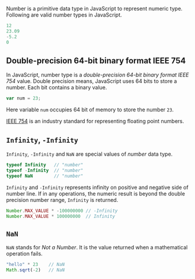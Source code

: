 Number is a primitive data type in JavaScript to represent numeric type. Following are valid number types in JavaScript.

```javascript
12
23.09
-5.2
0
```

## Double-precision 64-bit binary format IEEE 754

In JavaScript, number type is a _double-precision 64-bit binary format IEEE 754_ value. Double precision means, JavaScript uses 64 bits to store a number. Each bit contains a binary value.

```javascript
var num = 23;
```

Here variable `num` occupies 64 bit of memory to store the number `23`.

[IEEE 754](https://en.wikipedia.org/wiki/IEEE_754-1985) is an industry standard for representing floating point numbers.

## `Infinity`, `-Infinity`

`Infinity`, `-Infinity` and `NaN` are special values of _number_ data type.

```javascript
typeof Infinity   // "number"
typeof -Infinity  // "number"
typeof NaN        // "number"
```

`Infinity` and `-Infinity` represents infinity on positive and negative side of number line. If in any operations, the numeric result is beyond the double precision number range, `Infinity` is returned.

```javascript
Number.MAX_VALUE * -100000000 // -Infinity
Number.MAX_VALUE * 100000000  // Infinity
```

## `NaN`

`NaN` stands for _Not a Number_. It is the value returned when a mathematical operation fails.

```javascript
"hello" * 23    // NaN
Math.sqrt(-2)   // NaN
```